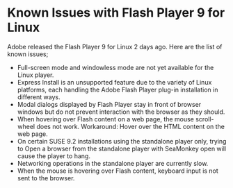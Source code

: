 # Known Issues with Flash Player 9 for Linux

Adobe released the Flash Player 9 for Linux 2 days ago. Here are the list of known issues;

- Full-screen mode and windowless mode are not yet available for the Linux player.
- Express Install is an unsupported feature due to the variety of Linux platforms, each handling the Adobe Flash Player plug-in installation in different ways.
- Modal dialogs displayed by Flash Player stay in front of browser windows but do not prevent interaction with the browser as they should.
- When hovering over Flash content on a web page, the mouse scroll-wheel does not work. Workaround: Hover over the HTML content on the web page.
- On certain SUSE 9.2 installations using the standalone player only, trying to Open a browser from the standalone player with SeaMonkey open will cause the player to hang.
- Networking operations in the standalone player are currently slow.
- When the mouse is hovering over Flash content, keyboard input is not sent to the browser.